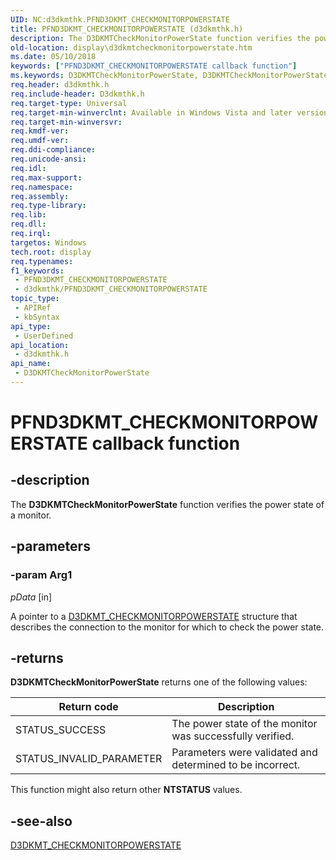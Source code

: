 ```yaml
---
UID: NC:d3dkmthk.PFND3DKMT_CHECKMONITORPOWERSTATE
title: PFND3DKMT_CHECKMONITORPOWERSTATE (d3dkmthk.h)
description: The D3DKMTCheckMonitorPowerState function verifies the power state of a monitor.
old-location: display\d3dkmtcheckmonitorpowerstate.htm
ms.date: 05/10/2018
keywords: ["PFND3DKMT_CHECKMONITORPOWERSTATE callback function"]
ms.keywords: D3DKMTCheckMonitorPowerState, D3DKMTCheckMonitorPowerState callback function [Display Devices], OpenGL_Functions_d05a2b63-fe81-45f0-908d-94043416b1d0.xml, PFND3DKMT_CHECKMONITORPOWERSTATE, PFND3DKMT_CHECKMONITORPOWERSTATE callback, d3dkmthk/D3DKMTCheckMonitorPowerState, display.d3dkmtcheckmonitorpowerstate
req.header: d3dkmthk.h
req.include-header: D3dkmthk.h
req.target-type: Universal
req.target-min-winverclnt: Available in Windows Vista and later versions of the Windows operating systems.
req.target-min-winversvr: 
req.kmdf-ver: 
req.umdf-ver: 
req.ddi-compliance: 
req.unicode-ansi: 
req.idl: 
req.max-support: 
req.namespace: 
req.assembly: 
req.type-library: 
req.lib: 
req.dll: 
req.irql: 
targetos: Windows
tech.root: display
req.typenames: 
f1_keywords:
 - PFND3DKMT_CHECKMONITORPOWERSTATE
 - d3dkmthk/PFND3DKMT_CHECKMONITORPOWERSTATE
topic_type:
 - APIRef
 - kbSyntax
api_type:
 - UserDefined
api_location:
 - d3dkmthk.h
api_name:
 - D3DKMTCheckMonitorPowerState
---
```


# PFND3DKMT_CHECKMONITORPOWERSTATE callback function


## -description

The <b>D3DKMTCheckMonitorPowerState</b> function verifies the power state of a monitor.

## -parameters

### -param Arg1

*pData* [in]

A pointer to a <a href="/windows-hardware/drivers/ddi/d3dkmthk/ns-d3dkmthk-_d3dkmt_checkmonitorpowerstate">D3DKMT_CHECKMONITORPOWERSTATE</a> structure that describes the connection to the monitor for which to check the power state.

## -returns

<b>D3DKMTCheckMonitorPowerState</b> returns one of the following values:

|Return code|Description|
|--- |--- |
|STATUS_SUCCESS|The power state of the monitor was successfully verified.|
|STATUS_INVALID_PARAMETER|Parameters were validated and determined to be incorrect.|

This function might also return other <b>NTSTATUS</b> values.

## -see-also

<a href="/windows-hardware/drivers/ddi/d3dkmthk/ns-d3dkmthk-_d3dkmt_checkmonitorpowerstate">D3DKMT_CHECKMONITORPOWERSTATE</a>
